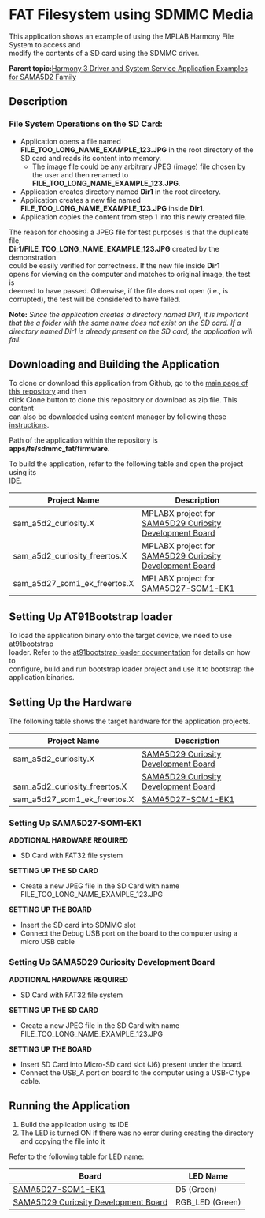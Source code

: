 # FAT Filesystem using SDMMC Media

This application shows an example of using the MPLAB Harmony File System to access and<br /> modify the contents of a SD card using the SDMMC driver.

**Parent topic:**[Harmony 3 Driver and System Service Application Examples for SAMA5D2 Family](GUID-89743DCD-F235-4D2D-AE19-B9D1B98911AD.md)

## Description

### File System Operations on the SD Card:

-   Application opens a file named **FILE\_TOO\_LONG\_NAME\_EXAMPLE\_123.JPG** in the root directory of the SD card and reads its content into memory.
    -   The image file could be any arbitrary JPEG \(image\) file chosen by the user and then renamed to **FILE\_TOO\_LONG\_NAME\_EXAMPLE\_123.JPG**.
-   Application creates directory named **Dir1** in the root directory.
-   Application creates a new file named **FILE\_TOO\_LONG\_NAME\_EXAMPLE\_123.JPG** inside **Dir1**.
-   Application copies the content from step 1 into this newly created file.

The reason for choosing a JPEG file for test purposes is that the duplicate file,<br /> **Dir1/FILE\_TOO\_LONG\_NAME\_EXAMPLE\_123.JPG** created by the demonstration<br /> could be easily verified for correctness. If the new file inside **Dir1**<br /> opens for viewing on the computer and matches to original image, the test is<br /> deemed to have passed. Otherwise, if the file does not open \(i.e., is<br /> corrupted\), the test will be considered to have failed.

**Note:** *Since the application creates a directory named Dir1, it is important that the a folder with the same name does not exist on the SD card. If a directory named Dir1 is already present on the SD card, the application will fail.*

## Downloading and Building the Application

To clone or download this application from Github, go to the [main page of this repository](https://github.com/Microchip-MPLAB-Harmony/core_apps_sam_a5d2) and then<br /> click Clone button to clone this repository or download as zip file. This content<br /> can also be downloaded using content manager by following these [instructions](https://github.com/Microchip-MPLAB-Harmony/contentmanager/wiki).

Path of the application within the repository is<br /> **apps/fs/sdmmc\_fat/firmware**.

To build the application, refer to the following table and open the project using its<br /> IDE.

|Project Name|Description|
|------------|-----------|
|sam\_a5d2\_curiosity.X|MPLABX project for [SAMA5D29 Curiosity Development Board](https://www.microchip.com/en-us/development-tool/EV07R15A)|
|sam\_a5d2\_curiosity\_freertos.X|MPLABX project for [SAMA5D29 Curiosity Development Board](https://www.microchip.com/en-us/development-tool/EV07R15A)|
|sam\_a5d27\_som1\_ek\_freertos.X|MPLABX project for [SAMA5D27-SOM1-EK1](https://www.microchip.com/DevelopmentTools/ProductDetails/atsama5d27-som1-ek1)|

## Setting Up AT91Bootstrap loader

To load the application binary onto the target device, we need to use at91bootstrap<br /> loader. Refer to the [at91bootstrap loader documentation](GUID-EC647FFE-720B-413C-81C5-6ACA67E7CC7B.md) for details on how to<br /> configure, build and run bootstrap loader project and use it to bootstrap the<br /> application binaries.

## Setting Up the Hardware

The following table shows the target hardware for the application projects.

|Project Name|Description|
|------------|-----------|
|sam\_a5d2\_curiosity.X|[SAMA5D29 Curiosity Development Board](https://www.microchip.com/en-us/development-tool/EV07R15A)|
|<br /> sam\_a5d2\_curiosity\_freertos.X<br />|[SAMA5D29 Curiosity Development Board](https://www.microchip.com/en-us/development-tool/EV07R15A)|
|sam\_a5d27\_som1\_ek\_freertos.X|[SAMA5D27-SOM1-EK1](https://www.microchip.com/DevelopmentTools/ProductDetails/atsama5d27-som1-ek1)|

### Setting Up SAMA5D27-SOM1-EK1

**ADDTIONAL HARDWARE REQUIRED**

-   SD Card with FAT32 file system

**SETTING UP THE SD CARD**

-   Create a new JPEG file in the SD Card with name FILE\_TOO\_LONG\_NAME\_EXAMPLE\_123.JPG

**SETTING UP THE BOARD**

-   Insert the SD card into SDMMC slot
-   Connect the Debug USB port on the board to the computer using a micro USB cable

### Setting Up SAMA5D29 Curiosity Development Board

**ADDTIONAL HARDWARE REQUIRED**

-   SD Card with FAT32 file system

**SETTING UP THE SD CARD**

-   Create a new JPEG file in the SD Card with name FILE\_TOO\_LONG\_NAME\_EXAMPLE\_123.JPG

**SETTING UP THE BOARD**

-   Insert SD Card into Micro-SD card slot \(J6\) present under the board.
-   Connect the USB\_A port on board to the computer using a USB-C type cable.

## Running the Application

1.  Build the application using its IDE
2.  The LED is turned ON if there was no error during creating the directory and copying the file into it

Refer to the following table for LED name:

|Board|LED Name|
|-----|--------|
|[SAMA5D27-SOM1-EK1](https://www.microchip.com/DevelopmentTools/ProductDetails/atsama5d27-som1-ek1)|D5 \(Green\)|
|[SAMA5D29 Curiosity Development Board](https://www.microchip.com/en-us/development-tool/EV07R15A)|RGB\_LED \(Green\)|

